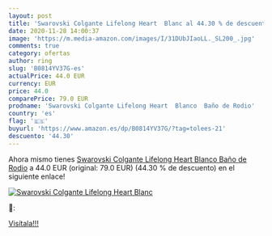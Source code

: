 ```yaml
---
layout: post
title: 'Swarovski Colgante Lifelong Heart  Blanc al 44.30 % de descuento'
date: 2020-11-28 14:00:37
image: 'https://m.media-amazon.com/images/I/31DUbJIaoLL._SL200_.jpg'
comments: true
category: ofertas
author: ring
slug: 'B0814YV37G-es'
actualPrice: 44.0 EUR
currency: EUR
price: 44.0
comparePrice: 79.0 EUR
prodname: 'Swarovski Colgante Lifelong Heart  Blanco  Baño de Rodio'
country: 'es'
flag: '🇪🇸'
buyurl: 'https://www.amazon.es/dp/B0814YV37G/?tag=tolees-21'
descuento: '44.30'
---
```


Ahora mismo tienes [Swarovski Colgante Lifelong Heart  Blanco  Baño de Rodio](https://www.amazon.es/dp/B0814YV37G/?tag=tolees-21) a 44.0 EUR (original: 79.0 EUR) (44.30 %  de descuento) en el siguiente enlace!

[![Swarovski Colgante Lifelong Heart  Blanc](https://m.media-amazon.com/images/I/31DUbJIaoLL._SL200_.jpg)](https://www.amazon.es/dp/B0814YV37G/?tag=tolees-21)

🔎:


[Visítala!!!](https://www.amazon.es/dp/B0814YV37G/?tag=tolees-21)
